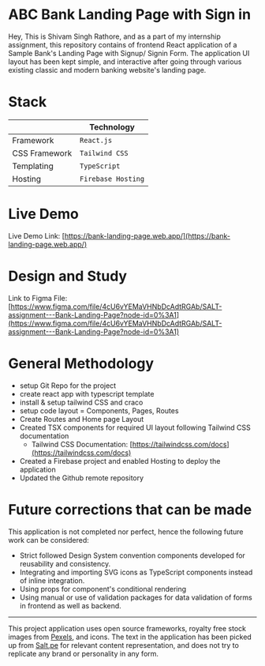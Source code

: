 # ABC Bank Landing Page with Sign in

Hey, This is Shivam Singh Rathore, and as a part of my internship assignment, this repository contains of frontend React application of a Sample Bank's Landing Page with Signup/ Signin Form.
The application UI layout has been kept simple, and interactive after going through various existing classic and modern banking website's landing page. 

# Stack
|                |Technology
|----------------|-------------------------------|
|Framework		 |`React.js`            |
|CSS Framework   |`Tailwind CSS`            |
|Templating      |`TypeScript`|
|Hosting      |`Firebase Hosting`|


# Live Demo
Live Demo Link:  [https://bank-landing-page.web.app/](https://bank-landing-page.web.app/)

# Design and Study
Link to Figma File: [https://www.figma.com/file/4cU6vYEMaVHNbDcAdtRGAb/SALT-assignment---Bank-Landing-Page?node-id=0%3A1](https://www.figma.com/file/4cU6vYEMaVHNbDcAdtRGAb/SALT-assignment---Bank-Landing-Page?node-id=0%3A1)

# General Methodology
- setup Git Repo for the project
- create react app with typescript template
- install & setup tailwind CSS and craco
- setup code layout = Components, Pages, Routes
- Create Routes and Home page Layout
- Created TSX components for required UI layout following Tailwind CSS documentation
	- Tailwind CSS Documentation: [https://tailwindcss.com/docs](https://tailwindcss.com/docs)
- Created a Firebase project and enabled Hosting to deploy the application
- Updated the Github remote repository

# Future corrections that can be made

This application is not completed nor perfect, hence the following future work can be considered:

- Strict followed Design System convention components developed for reusability and consistency.
- Integrating and importing SVG icons as TypeScript components instead of inline integration.
- Using props for component's conditional rendering
- Using manual or use of validation packages for data validation of forms in frontend as well as backend.

---
This project application uses open source frameworks, royalty free stock images from [Pexels](https://www.pexels.com/), and icons.
The text in the application has been picked up from [Salt.pe](https://salt.pe) for relevant content representation, and does not try to replicate any brand or personality in any form. 